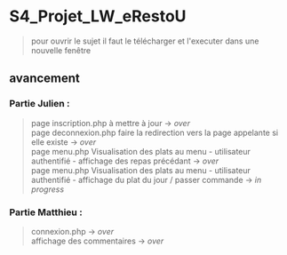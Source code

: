# S4_Projet_LW_eRestoU

>pour ouvrir le sujet il faut le télécharger et l'executer dans une nouvelle fenêtre

## avancement

### Partie Julien :
> page inscription.php à mettre à jour -> _over_<br>
> page deconnexion.php faire la redirection vers la page appelante si elle existe -> _over_<br>
> page menu.php Visualisation des plats au menu - utilisateur authentifié - affichage des repas précédant -> _over_<br>
> page menu.php Visualisation des plats au menu - utilisateur authentifié - affichage du plat du jour / passer commande -> _in progress_<br>


### Partie Matthieu :

>connexion.php -> _over_<br>
>affichage des commentaires -> _over_

